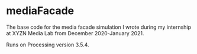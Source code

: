 # mediaFacade
The base code for the media facade simulation I wrote during my internship at XYZN Media Lab from December 2020-January 2021.

Runs on Processing version 3.5.4.
